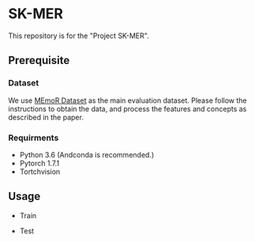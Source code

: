 <!--
 * @Description: 
 * @Autor: Gary Liu
 * @Date: 2022-09-06 21:19:30
 * @LastEditors: Gary Liu
 * @LastEditTime: 2022-09-07 22:38:54
-->
# SK-MER

This repository is for the "Project SK-MER".

## Prerequisite

### Dataset 
    
We use [MEmoR Dataset](https://github.com/sunlightsgy/MEmoR) as the main evaluation dataset. Please follow the instructions to obtain the data, and process the features and concepts as described in the paper.

### Requirments

* Python 3.6 (Andconda is recommended.)
* Pytorch 1.7.1
* Tortchvision 

## Usage

* Train

* Test
        
